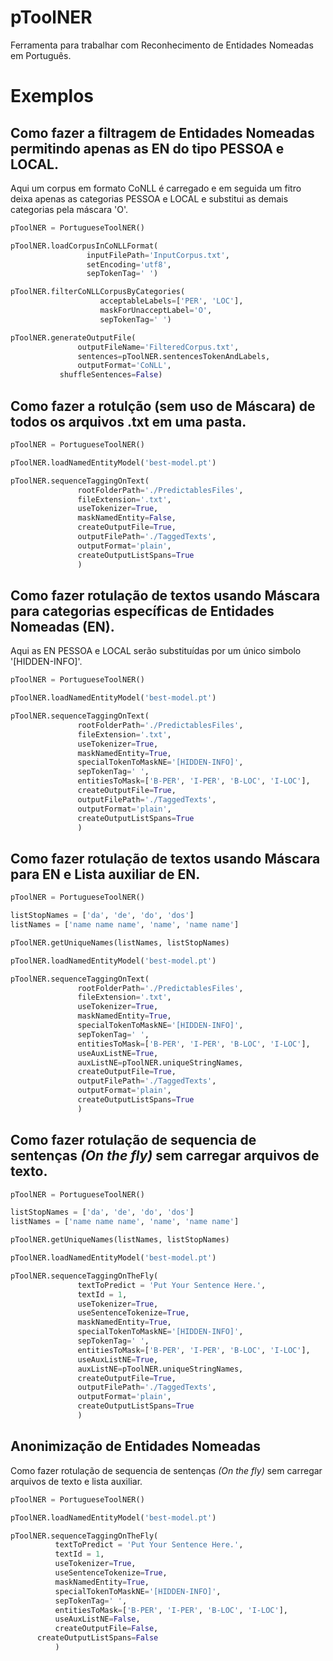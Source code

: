 # pToolNER
Ferramenta para trabalhar com Reconhecimento de Entidades Nomeadas em Português.

# Exemplos

## Como fazer a filtragem de Entidades Nomeadas permitindo apenas as EN do tipo PESSOA e LOCAL.
Aqui um corpus em formato CoNLL é carregado e em seguida um fitro deixa apenas as categorias PESSOA e LOCAL e substitui as demais categorias pela máscara 'O'.

```python
pToolNER = PortugueseToolNER()

pToolNER.loadCorpusInCoNLLFormat(
                 inputFilePath='InputCorpus.txt',
                 setEncoding='utf8',
                 sepTokenTag=' ')

pToolNER.filterCoNLLCorpusByCategories(
                    acceptableLabels=['PER', 'LOC'],
                    maskForUnacceptLabel='O',
                    sepTokenTag=' ')

pToolNER.generateOutputFile(
               outputFileName='FilteredCorpus.txt',
               sentences=pToolNER.sentencesTokenAndLabels,
               outputFormat='CoNLL',
	       shuffleSentences=False)
```

## Como fazer a rotulção (sem uso de Máscara) de todos os arquivos .txt em uma pasta.

```python
pToolNER = PortugueseToolNER()

pToolNER.loadNamedEntityModel('best-model.pt')

pToolNER.sequenceTaggingOnText(
               rootFolderPath='./PredictablesFiles',
               fileExtension='.txt',
               useTokenizer=True,
               maskNamedEntity=False,
               createOutputFile=True,
               outputFilePath='./TaggedTexts',
               outputFormat='plain',
               createOutputListSpans=True
               )
```
## Como fazer rotulação de textos usando Máscara para categorias específicas de Entidades Nomeadas (EN).
Aqui as EN PESSOA e LOCAL serão substituídas por um único simbolo '[HIDDEN-INFO]'.

```python
pToolNER = PortugueseToolNER()

pToolNER.loadNamedEntityModel('best-model.pt')

pToolNER.sequenceTaggingOnText(
               rootFolderPath='./PredictablesFiles',
               fileExtension='.txt',
               useTokenizer=True,
               maskNamedEntity=True,
               specialTokenToMaskNE='[HIDDEN-INFO]',
               sepTokenTag=' ',
               entitiesToMask=['B-PER', 'I-PER', 'B-LOC', 'I-LOC'],
               createOutputFile=True,
               outputFilePath='./TaggedTexts',
               outputFormat='plain',
               createOutputListSpans=True
               )
```

## Como fazer rotulação de textos usando Máscara para EN e Lista auxiliar de EN.
```python
pToolNER = PortugueseToolNER()

listStopNames = ['da', 'de', 'do', 'dos']
listNames = ['name name name', 'name', 'name name']

pToolNER.getUniqueNames(listNames, listStopNames)

pToolNER.loadNamedEntityModel('best-model.pt')

pToolNER.sequenceTaggingOnText(
               rootFolderPath='./PredictablesFiles',
               fileExtension='.txt',
               useTokenizer=True,
               maskNamedEntity=True,
               specialTokenToMaskNE='[HIDDEN-INFO]',
               sepTokenTag=' ',
               entitiesToMask=['B-PER', 'I-PER', 'B-LOC', 'I-LOC'],
               useAuxListNE=True,
               auxListNE=pToolNER.uniqueStringNames,
               createOutputFile=True,
               outputFilePath='./TaggedTexts',
               outputFormat='plain',
               createOutputListSpans=True
               )
```
## Como fazer rotulação de sequencia de sentenças _(On the fly)_ sem carregar arquivos de texto.
```python
pToolNER = PortugueseToolNER()

listStopNames = ['da', 'de', 'do', 'dos']
listNames = ['name name name', 'name', 'name name']

pToolNER.getUniqueNames(listNames, listStopNames)

pToolNER.loadNamedEntityModel('best-model.pt')

pToolNER.sequenceTaggingOnTheFly(
			   textToPredict = 'Put Your Sentence Here.',
			   textId = 1,
			   useTokenizer=True,
			   useSentenceTokenize=True,
			   maskNamedEntity=True,
			   specialTokenToMaskNE='[HIDDEN-INFO]',
			   sepTokenTag=' ',
			   entitiesToMask=['B-PER', 'I-PER', 'B-LOC', 'I-LOC'],
			   useAuxListNE=True,
			   auxListNE=pToolNER.uniqueStringNames,
			   createOutputFile=True,
			   outputFilePath='./TaggedTexts',
			   outputFormat='plain',
			   createOutputListSpans=True
			   )
```
## Anonimização de Entidades Nomeadas
Como fazer rotulação de sequencia de sentenças _(On the fly)_ sem carregar arquivos de texto e lista auxiliar.
```python
pToolNER = PortugueseToolNER()

pToolNER.loadNamedEntityModel('best-model.pt')

pToolNER.sequenceTaggingOnTheFly(
          textToPredict = 'Put Your Sentence Here.',
          textId = 1,
          useTokenizer=True,
          useSentenceTokenize=True,
          maskNamedEntity=True,
          specialTokenToMaskNE='[HIDDEN-INFO]',
          sepTokenTag=' ',
          entitiesToMask=['B-PER', 'I-PER', 'B-LOC', 'I-LOC'],
          useAuxListNE=False,
          createOutputFile=False,
	  createOutputListSpans=False
          )
```
